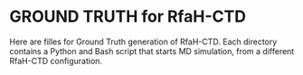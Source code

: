 # GROUND TRUTH for RfaH-CTD

Here are filles for Ground Truth generation of RfaH-CTD. Each directory contains a Python and Bash script that starts MD simulation, from a different RfaH-CTD configuration. 
